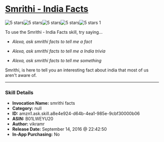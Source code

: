 # [Smrithi - India Facts](http://alexa.amazon.com/#skills/amzn1.ask.skill.a8e4e924-d64b-4ea1-985e-9cbf30000b06)
![5 stars](../../images/ic_star_black_18dp_1x.png)![5 stars](../../images/ic_star_black_18dp_1x.png)![5 stars](../../images/ic_star_black_18dp_1x.png)![5 stars](../../images/ic_star_black_18dp_1x.png)![5 stars](../../images/ic_star_black_18dp_1x.png) 1

To use the Smrithi - India Facts skill, try saying...

* *Alexa, ask smrithi facts to tell me a fact*

* *Alexa, ask smrithi facts  to tell me a India trivia*

* *Alexa, ask smrithi facts to tell me something*

Smrithi, is here to tell you an interesting fact about india that most of us aren't aware of.

***

### Skill Details

* **Invocation Name:** smrithi facts
* **Category:** null
* **ID:** amzn1.ask.skill.a8e4e924-d64b-4ea1-985e-9cbf30000b06
* **ASIN:** B01LWEYU20
* **Author:** vikramr
* **Release Date:** September 14, 2016 @ 22:42:50
* **In-App Purchasing:** No
